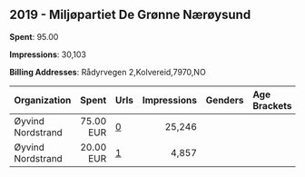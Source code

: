 ## 2019 - Miljøpartiet De Grønne Nærøysund 
**Spent**: 95.00

**Impressions**: 30,103

**Billing Addresses**: Rådyrvegen 2,Kolvereid,7970,NO

|Organization|Spent|Urls|Impressions|Genders|Age Brackets|Country Codes|
|:---|---:|:---|---:|:---|:---|:---|
|Øyvind Nordstrand|75.00 EUR|[0](https://www.snap.com/political-ads/asset/b1c6984c3e29ad630fe6c4171e5224b7948f0f39215b28afe7e5e88681221811?mediaType=png)|25,246|||norway|
|Øyvind Nordstrand|20.00 EUR|[1](https://www.snap.com/political-ads/asset/ede8a054707dda947b5594878400556330c6f306fca6b0a29db787d3366f57a2?mediaType=png)|4,857|||norway|
